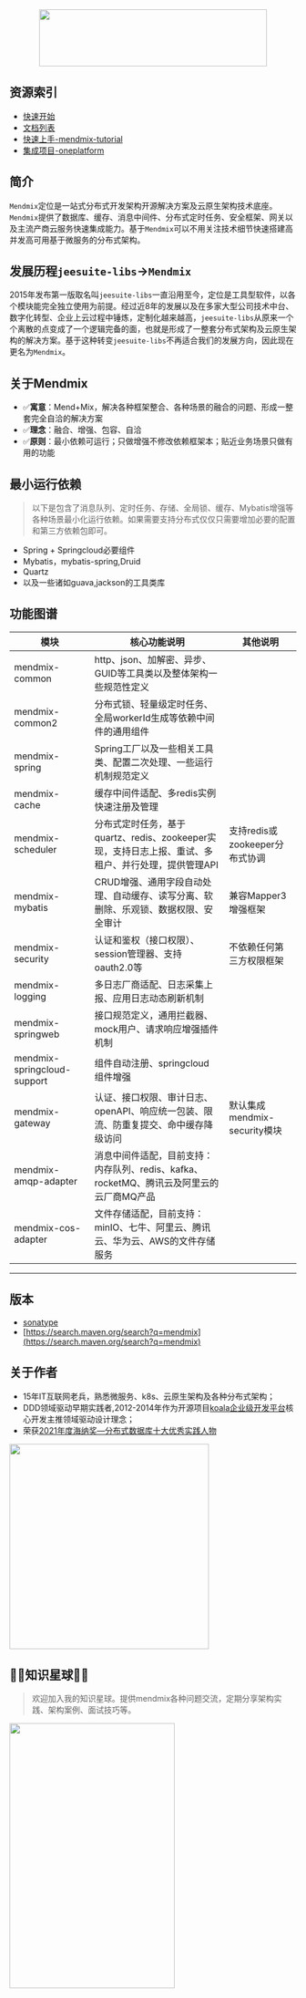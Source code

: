 <div align=center><img src="https://jeesuite.oss-cn-guangzhou.aliyuncs.com/logo.png" width="400" height="100" /></div>

## 资源索引
 - [快速开始](https://www.jeesuite.com/guide/getting-started.html)
 - [文档列表](https://www.jeesuite.com/docments/)
 - [快速上手-mendmix-tutorial](https://gitee.com/vakinge/mendmix-tutorial)
 - [集成项目-oneplatform](https://gitee.com/vakinge/oneplatform)
 
## 简介
`Mendmix`定位是一站式分布式开发架构开源解决方案及云原生架构技术底座。`Mendmix`提供了数据库、缓存、消息中间件、分布式定时任务、安全框架、网关以及主流产商云服务快速集成能力。基于`Mendmix`可以不用关注技术细节快速搭建高并发高可用基于微服务的分布式架构。

## 发展历程`jeesuite-libs`→`Mendmix`
2015年发布第一版取名叫`jeesuite-libs`一直沿用至今，定位是工具型软件，以各个模块能完全独立使用为前提。经过近8年的发展以及在多家大型公司技术中台、数字化转型、企业上云过程中锤炼，定制化越来越高，`jeesuite-libs`从原来一个个离散的点变成了一个逻辑完备的面，也就是形成了一整套分布式架构及云原生架构的解决方案。基于这种转变`jeesuite-libs`不再适合我们的发展方向，因此现在更名为`Mendmix`。

 
## 关于Mendmix
 - &#x2705;**寓意**：Mend+Mix，解决各种框架整合、各种场景的融合的问题、形成一整套完全自洽的解决方案
 - &#x2705;**理念**：融合、增强、包容、自洽
 - &#x2705;**原则**：最小依赖可运行；只做增强不修改依赖框架本；贴近业务场景只做有用的功能

## 最小运行依赖
>以下是包含了消息队列、定时任务、存储、全局锁、缓存、Mybatis增强等各种场景最小化运行依赖。如果需要支持分布式仅仅只需要增加必要的配置和第三方依赖包即可。
 - Spring + Springcloud必要组件
 - Mybatis，mybatis-spring,Druid
 - Quartz
 - 以及一些诸如guava,jackson的工具类库
 
## 功能图谱

模块 | 核心功能说明 | 其他说明
---|---|---
mendmix-common | http、json、加解密、异步、GUID等工具类以及整体架构一些规范性定义|
mendmix-common2 | 分布式锁、轻量级定时任务、全局workerId生成等依赖中间件的通用组件 | 
mendmix-spring | Spring工厂以及一些相关工具类、配置二次处理、一些运行机制规范定义 | 
mendmix-cache | 缓存中间件适配、多redis实例快速注册及管理 | 
mendmix-scheduler | 分布式定时任务，基于quartz、redis、zookeeper实现，支持日志上报、重试、多租户、并行处理，提供管理API |支持redis或zookeeper分布式协调 
mendmix-mybatis | CRUD增强、通用字段自动处理、自动缓存、读写分离、软删除、乐观锁、数据权限、安全审计 | 兼容Mapper3增强框架
mendmix-security | 认证和鉴权（接口权限）、session管理器、支持oauth2.0等 | 不依赖任何第三方权限框架
mendmix-logging | 多日志厂商适配、日志采集上报、应用日志动态刷新机制 |
mendmix-springweb | 接口规范定义，通用拦截器、mock用户、请求响应增强插件机制 | 
mendmix-springcloud-support | 组件自动注册、springcloud 组件增强 | 
mendmix-gateway | 认证、接口权限、审计日志、openAPI、响应统一包装、限流、防重复提交、命中缓存降级访问 | 默认集成mendmix-security模块
mendmix-amqp-adapter | 消息中间件适配，目前支持：内存队列、redis、kafka、rocketMQ、腾讯云及阿里云的云厂商MQ产品 | 
mendmix-cos-adapter | 文件存储适配，目前支持：minIO、七牛、阿里云、腾讯云、华为云、AWS的文件存储服务 | 


---
## 版本
* [sonatype](https://oss.sonatype.org/content/repositories/releases/com/mendmix/) 
* [https://search.maven.org/search?q=mendmix](https://search.maven.org/search?q=mendmix)

## 关于作者
 - 15年IT互联网老兵，熟悉微服务、k8s、云原生架构及各种分布式架构；
 - DDD领域驱动早期实践者,2012-2014年作为开源项目[koala企业级开发平台](https://gitee.com/openkoala/koala)核心开发主推领域驱动设计理念；
 - 荣获[2021年度海纳奖—分布式数据库十大优秀实践人物](https://baijiahao.baidu.com/s?id=1723175607837258012)

<img src="https://jeesuite.oss-cn-guangzhou.aliyuncs.com/2021-hainajiang.jpeg" width="350" height="360" />
 
 
## 🚀🚀知识星球🚀🚀
>欢迎加入我的知识星球。提供mendmix各种问题交流，定期分享架构实践、架构案例、面试技巧等。

<img src="https://www.jeesuite.com/assets/images/ads/zsxq-002.png" width="290" height="465" />

